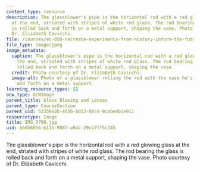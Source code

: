 ```yaml
---
content_type: resource
description: The glassblower's pipe is the horizontal rod with a red glowing glass
  at the end, striated with stripes of white rod glass. The rod bearing the glass
  is rolled back and forth on a metal support, shaping the vase. Photo courtesy of
  Dr. Elizabeth Cavicchi.
file: /courses/ec-050-recreate-experiments-from-history-inform-the-future-from-the-past-galileo-january-iap-2010/b66b6056b115908fa94c29cb7ff5c245_IMG_3706.jpg
file_type: image/jpeg
image_metadata:
  caption: The glassblower's pipe is the horizontal rod with a red glowing glass at
    the end, striated with stripes of white rod glass. The rod bearing the glass is
    rolled back and forth on a metal support, shaping the vase.
  credit: Photo courtesy of Dr. Elizabeth Cavicchi.
  image-alt: Photo of a glassblower rolling the rod with the vase he's building back
    and forth on a metal support.
learning_resource_types: []
ocw_type: OCWImage
parent_title: Glass Blowing and Lenses
parent_type: CourseSection
parent_uid: 52359a2b-465b-b053-08c6-9cabe4b1e911
resourcetype: Image
title: IMG_3706.jpg
uid: b66b6056-b115-908f-a94c-29cb7ff5c245
---
```

The glassblower's pipe is the horizontal rod with a red glowing glass at the end, striated with stripes of white rod glass. The rod bearing the glass is rolled back and forth on a metal support, shaping the vase. Photo courtesy of Dr. Elizabeth Cavicchi.